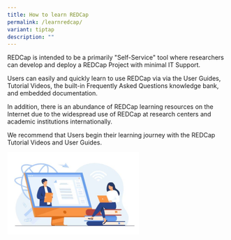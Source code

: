 ```yaml
---
title: How to learn REDCap
permalink: /learnredcap/
variant: tiptap
description: ""
---
```

<p>REDCap is intended to be a primarily "Self-Service" tool where researchers
can develop and deploy a REDCap Project with minimal IT Support.</p>
<p>Users can easily and quickly learn to use REDCap via via the User Guides,
Tutorial Videos, the built-in Frequently Asked Questions knowledge bank,
and embedded documentation.</p>
<p>In addition, there is an abundance of REDCap learning resources on the
Internet due to the widespread use of REDCap at research centers and academic
institutions internationally.</p>
<p>We recommend that Users begin their learning journey with the REDCap Tutorial
Videos and User Guides.</p>
<p></p>
<p></p>
<div class="isomer-image-wrapper">
<img style="width: 60%;" height="auto" width="100%" alt="" src="/images/Content Images/Learning.jpg">
</div>
<p></p>